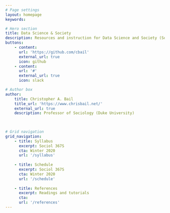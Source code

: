 ```yaml
---
# Page settings
layout: homepage
keywords:

# Hero section
title: Data Science & Society
description: Resources and instruction for Data Science and Society (Sociol 367S) - an undergraduate course at Duke University.
buttons:
    - content: 
      url: 'https://github.com/cbail'
      external_url: true
      icon: github
    - content: 
      url: '#'
      external_url: true
      icon: slack

# Author box
author: 
    title: Christopher A. Bail
    title_url: 'https://www.chrisbail.net/'
    external_url: true
    description: Professor of Sociology (Duke University)

    
    
# Grid navigation
grid_navigation:
    - title: Syllabus
      excerpt: Sociol 367S
      cta: Winter 2020
      url: '/syllabus'
      
    - title: Schedule
      excerpt: Sociol 367S
      cta: Winter 2020
      url: '/schedule'
      
    - title: References
      excerpt: Readings and tutorials
      cta: 
      url: '/references'
---
```

